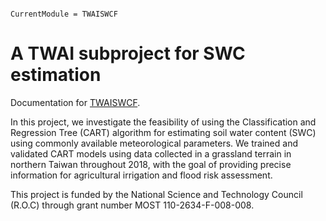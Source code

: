```@contents
```


```@meta
CurrentModule = TWAISWCF
```

# A TWAI subproject for SWC estimation

Documentation for [TWAISWCF](https://github.com/okatsn/TWAISWCF).

In this project, we investigate the feasibility of using the Classification and Regression Tree (CART) algorithm for estimating soil water content (SWC) using commonly available meteorological parameters. 
We trained and validated CART models using data collected in a grassland terrain in northern Taiwan throughout 2018, with the goal of providing precise information for agricultural irrigation and flood risk assessment.

This project is funded by the National Science and Technology Council (R.O.C) through grant number MOST 110-2634-F-008-008.

